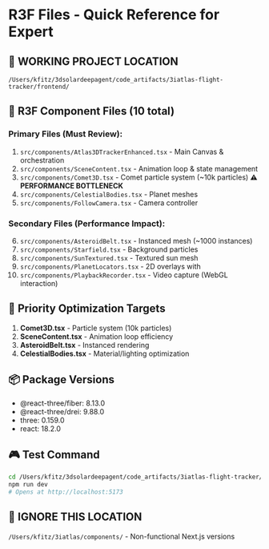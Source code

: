 # R3F Files - Quick Reference for Expert

## 📍 WORKING PROJECT LOCATION
`/Users/kfitz/3dsolardeepagent/code_artifacts/3iatlas-flight-tracker/frontend/`

## 📂 R3F Component Files (10 total)

### Primary Files (Must Review):
1. `src/components/Atlas3DTrackerEnhanced.tsx` - Main Canvas & orchestration
2. `src/components/SceneContent.tsx` - Animation loop & state management
3. `src/components/Comet3D.tsx` - Comet particle system (~10k particles) **⚠️ PERFORMANCE BOTTLENECK**
4. `src/components/CelestialBodies.tsx` - Planet meshes
5. `src/components/FollowCamera.tsx` - Camera controller

### Secondary Files (Performance Impact):
6. `src/components/AsteroidBelt.tsx` - Instanced mesh (~1000 instances)
7. `src/components/Starfield.tsx` - Background particles
8. `src/components/SunTextured.tsx` - Textured sun mesh
9. `src/components/PlanetLocators.tsx` - 2D overlays with <Html>
10. `src/components/PlaybackRecorder.tsx` - Video capture (WebGL interaction)

## 🎯 Priority Optimization Targets
1. **Comet3D.tsx** - Particle system (10k particles)
2. **SceneContent.tsx** - Animation loop efficiency
3. **AsteroidBelt.tsx** - Instanced rendering
4. **CelestialBodies.tsx** - Material/lighting optimization

## 📦 Package Versions
- @react-three/fiber: 8.13.0
- @react-three/drei: 9.88.0
- three: 0.159.0
- react: 18.2.0

## 🎮 Test Command
```bash
cd /Users/kfitz/3dsolardeepagent/code_artifacts/3iatlas-flight-tracker/frontend
npm run dev
# Opens at http://localhost:5173
```

## 🚫 IGNORE THIS LOCATION
`/Users/kfitz/3iatlas/components/` - Non-functional Next.js versions

